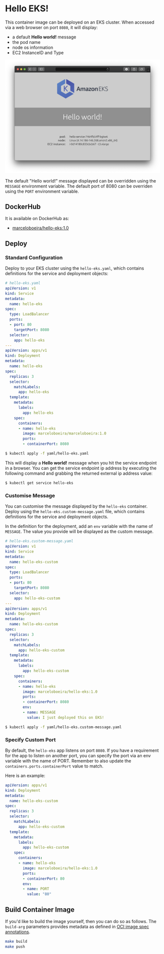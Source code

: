 # Hello EKS!

This container image can be deployed on an EKS cluster. When accessed via a web browser on port `8080`, it will display:
- a default **Hello world!** message
- the pod name
- node os information
- EC2 InstanceID and Type

![Hello world! from the hello-kubernetes image](hello-eks.png)

The default "Hello world!" message displayed can be overridden using the `MESSAGE` environment variable. The default port of 8080 can be overriden using the `PORT` environment variable.

## DockerHub

It is available on DockerHub as:

- [marceloboeira/hello-eks:1.0](https://hub.docker.com/r/marceloboeira/hello-eks/)

## Deploy

### Standard Configuration

Deploy to your EKS cluster using the `hello-eks.yaml`, which contains definitions for the service and deployment objects:

```yaml
# hello-eks.yaml
apiVersion: v1
kind: Service
metadata:
  name: hello-eks
spec:
  type: LoadBalancer
  ports:
  - port: 80
    targetPort: 8080
  selector:
    app: hello-eks
---
apiVersion: apps/v1
kind: Deployment
metadata:
  name: hello-eks
spec:
  replicas: 3
  selector:
    matchLabels:
      app: hello-eks
  template:
    metadata:
      labels:
        app: hello-eks
    spec:
      containers:
      - name: hello-eks
        image: marceloboeira/marceloboeira:1.0
        ports:
        - containerPort: 8080
```

```bash
$ kubectl apply -f yaml/hello-eks.yaml
```

This will display a **Hello world!** message when you hit the service endpoint in a browser. You can get the service endpoint ip address by executing the following command and grabbing the returned external ip address value:

```bash
$ kubectl get service hello-eks
```

### Customise Message

You can customise the message displayed by the `hello-eks` container. Deploy using the `hello-eks.custom-message.yaml` file, which contains definitions for the service and deployment objects.

In the definition for the deployment, add an `env` variable with the name of `MESSAGE`. The value you provide will be displayed as the custom message.

```yaml
# hello-eks.custom-message.yaml
apiVersion: v1
kind: Service
metadata:
  name: hello-eks-custom
spec:
  type: LoadBalancer
  ports:
  - port: 80
    targetPort: 8080
  selector:
    app: hello-eks-custom
---
apiVersion: apps/v1
kind: Deployment
metadata:
  name: hello-eks-custom
spec:
  replicas: 3
  selector:
    matchLabels:
      app: hello-eks-custom
  template:
    metadata:
      labels:
        app: hello-eks-custom
    spec:
      containers:
      - name: hello-eks
        image: marceloboeira/hello-eks:1.0
        ports:
        - containerPort: 8080
        env:
        - name: MESSAGE
          value: I just deployed this on EKS!
```

```bash
$ kubectl apply -f yaml/hello-eks.custom-message.yaml
```

### Specify Custom Port

By default, the `hello-eks` app listens on port `8080`. If you have a requirement for the app to listen on another port, you can specify the port via an env variable with the name of PORT. Remember to also update the `containers.ports.containerPort` value to match.

Here is an example:

```yaml
apiVersion: apps/v1
kind: Deployment
metadata:
  name: hello-eks-custom
spec:
  replicas: 3
  selector:
    matchLabels:
      app: hello-eks-custom
  template:
    metadata:
      labels:
        app: hello-eks-custom
    spec:
      containers:
      - name: hello-eks
        image: marceloboeira/hello-eks:1.0
        ports:
        - containerPort: 80
        env:
        - name: PORT
          value: "80"
```


## Build Container Image

If you'd like to build the image yourself, then you can do so as follows. The `build-arg` parameters provides metadata as defined in [OCI image spec annotations](https://github.com/opencontainers/image-spec/blob/master/annotations.md).

```bash
make build
make push
```
